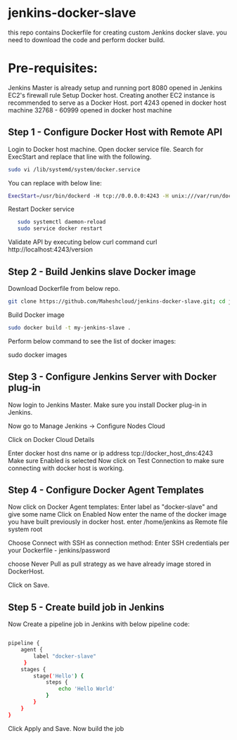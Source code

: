 # jenkins-docker-slave

this repo contains Dockerfile for creating custom Jenkins docker slave.
you need to download the code and perform docker build.

# Pre-requisites:
Jenkins Master is already setup and running
port 8080 opened in Jenkins EC2's firewall rule
Setup Docker host. Creating another EC2 instance is recommended to serve as a Docker Host. 
port 4243 opened in docker host machine 
32768 - 60999 opened in docker host machine 

## Step 1 - Configure Docker Host with Remote API
Login to Docker host machine. Open docker service file. Search for ExecStart and replace that line with the following.
```sh
sudo vi /lib/systemd/system/docker.service
```

You can replace with below line:
```sh
ExecStart=/usr/bin/dockerd -H tcp://0.0.0.0:4243 -H unix:///var/run/docker.sock
```
Restart Docker service
```sh
   sudo systemctl daemon-reload
   sudo service docker restart
```
Validate API by executing below curl command
curl http://localhost:4243/version


## Step 2 - Build Jenkins slave Docker image
Download Dockerfile from below repo.
```sh
git clone https://github.com/Maheshcloud/jenkins-docker-slave.git; cd jenkins-docker-slave
```
Build Docker image
```sh
sudo docker build -t my-jenkins-slave .
```

Perform below command to see the list of docker images:

sudo docker images


## Step 3 - Configure Jenkins Server with Docker plug-in
Now login to Jenkins Master. Make sure you install Docker plug-in in Jenkins.

Now go to Manage Jenkins -> Configure Nodes Cloud

Click on Docker Cloud Details

Enter docker host dns name or ip address
tcp://docker_host_dns:4243
Make sure Enabled is selected
Now click on Test Connection to make sure connecting with docker host is working. 

## Step 4 - Configure Docker Agent Templates
Now click on Docker Agent templates:
Enter label as "docker-slave" and give some name
Click on Enabled
Now enter the name of the docker image you have built previously in docker host.
enter /home/jenkins as Remote file system root
 


Choose Connect with SSH as connection method:
Enter SSH credentials per your Dockerfile - jenkins/password

choose Never Pull as pull strategy as we have already image stored in DockerHost.

Click on Save.

## Step 5 - Create build job in Jenkins
Now Create a pipeline job in Jenkins with below pipeline code:
```sh

pipeline {
    agent { 
        label "docker-slave"
     }
    stages {
        stage('Hello') {
            steps {
                echo 'Hello World'
            }
        }
    }
}
```
Click Apply and Save. 
Now build the job


